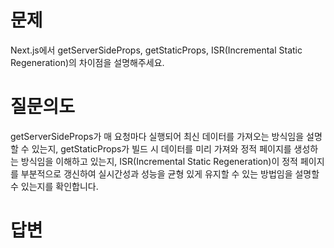 # 문제
Next.js에서 getServerSideProps, getStaticProps, ISR(Incremental Static Regeneration)의 차이점을 설명해주세요.

# 질문의도
getServerSideProps가 매 요청마다 실행되어 최신 데이터를 가져오는 방식임을 설명할 수 있는지, getStaticProps가 빌드 시 데이터를 미리 가져와 정적 페이지를 생성하는 방식임을 이해하고 있는지, ISR(Incremental Static Regeneration)이 정적 페이지를 부분적으로 갱신하여 실시간성과 성능을 균형 있게 유지할 수 있는 방법임을 설명할 수 있는지를 확인합니다.

# 답변